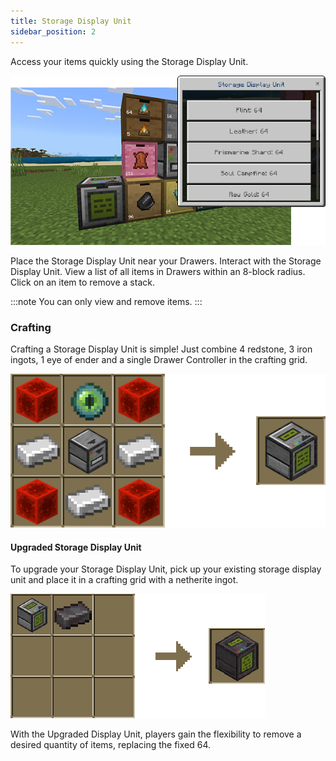 ```yaml
---
title: Storage Display Unit
sidebar_position: 2
---
```


Access your items quickly using the Storage Display Unit.

![Storage Display Unit](../_assets/images/storage-display-unit.webp)

Place the Storage Display Unit near your Drawers.
Interact with the Storage Display Unit.
View a list of all items in Drawers within an 8-block radius.
Click on an item to remove a stack.

:::note
You can only view and remove items.
:::

### Crafting

Crafting a Storage Display Unit is simple! Just combine 4 redstone, 3 iron ingots, 1 eye of ender and a single Drawer Controller in the crafting grid.

![Storage Display Unit Crafting](../_assets/images/storage-display-unit-crafting.png)

#### Upgraded Storage Display Unit

To upgrade your Storage Display Unit, pick up your existing storage display unit and place it in a crafting grid with a netherite ingot.

![Upgraded Storage Display Unit](../_assets/images/upgraded-sdu.png)

With the Upgraded Display Unit, players gain the flexibility to remove a desired quantity of items, replacing the fixed 64.
